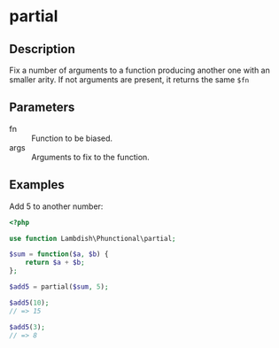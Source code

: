 # partial

## Description
Fix a number of arguments to a function producing another one with an smaller arity.
If not arguments are present, it returns the same `$fn`

## Parameters

<dl>
  <dt>fn</dt>
  <dd>Function to be biased.</dd>
  
  <dt>args</dt>
  <dd>Arguments to fix to the function.</dd>
</dl>

## Examples

Add 5 to another number:
```php
<?php

use function Lambdish\Phunctional\partial;

$sum = function($a, $b) {
    return $a + $b;
};

$add5 = partial($sum, 5);

$add5(10);
// => 15

$add5(3);
// => 8
```
